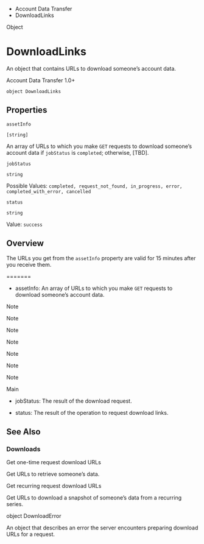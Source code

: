 

- Account Data Transfer
-  DownloadLinks 

Object

# DownloadLinks

An object that contains URLs to download someone’s account data.

Account Data Transfer 1.0+

``` source
object DownloadLinks
```

## Properties

`assetInfo`

`[string]`

An array of URLs to which you make `GET` requests to download someone’s account data if `jobStatus` is `completed`; otherwise, \[TBD\].

`jobStatus`

`string`

Possible Values: `completed, request_not_found, in_progress, error, completed_with_error, cancelled`

`status`

`string`

Value: `success`

## Overview

The URLs you get from the `assetInfo` property are valid for 15 minutes after you receive them.

=======

- assetInfo: An array of URLs to which you make `GET` requests to download someone’s account data.

Note

Note

Note

Note

Note

Note

Note

Main

- jobStatus: The result of the download request.

- status: The result of the operation to request download links.

## See Also

### Downloads

Get one-time request download URLs

Get URLs to retrieve someone’s data.

Get recurring request download URLs

Get URLs to download a snapshot of someone’s data from a recurring series.

object DownloadError

An object that describes an error the server encounters preparing download URLs for a request.

